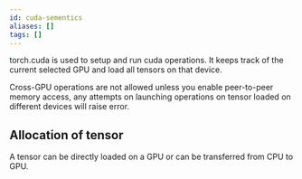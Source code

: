 ```yaml
---
id: cuda-sementics
aliases: []
tags: []
---
```


torch.cuda is used to setup and run cuda operations. It keeps track of the current
selected GPU and load all tensors on that device.

Cross-GPU operations are not allowed unless you enable peer-to-peer memory access,
any attempts on launching operations on tensor loaded on different devices will raise error.

## Allocation of tensor
A tensor can be directly loaded on a GPU or can be transferred from CPU to GPU.

